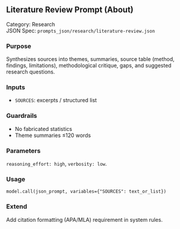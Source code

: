 ## Literature Review Prompt (About)

Category: Research  
JSON Spec: `prompts_json/research/literature-review.json`

### Purpose
Synthesizes sources into themes, summaries, source table (method, findings, limitations), methodological critique, gaps, and suggested research questions.

### Inputs
- `SOURCES`: excerpts / structured list

### Guardrails
- No fabricated statistics
- Theme summaries ≤120 words

### Parameters
`reasoning_effort: high`, `verbosity: low`.

### Usage
```
model.call(json_prompt, variables={"SOURCES": text_or_list})
```

### Extend
Add citation formatting (APA/MLA) requirement in system rules.